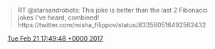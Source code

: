 > RT @starsandrobots: This joke is better than the last 2 Fibonacci jokes I've heard, combined\! https://twitter\.com/misha\_filippov/status/833560516492562432

<img src="../../media/tweet.ico" width="12" /> [Tue Feb 21 17:49:48 +0000 2017](https://twitter.com/DromerDenker/status/834097806851895297)